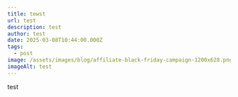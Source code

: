 ```yaml
---
title: tewst
url: test
description: test
author: test
date: 2025-03-08T10:44:00.000Z
tags:
  - post
image: /assets/images/blog/affiliate-black-friday-campaign-1200x628.png
imageAlt: test
---
```

test

